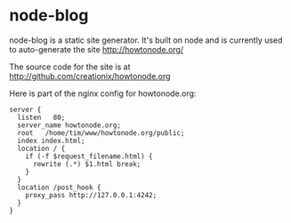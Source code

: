 # node-blog

node-blog is a static site generator.  It's built on node and is currently used to auto-generate the site <http://howtonode.org/>

The source code for the site is at <http://github.com/creationix/howtonode.org>

Here is part of the nginx config for howtonode.org:

    server {
      listen   80;
      server_name howtonode.org;
      root   /home/tim/www/howtonode.org/public;
      index index.html;
      location / {
        if (-f $request_filename.html) {
          rewrite (.*) $1.html break;
        }
      }
      location /post_hook {
        proxy_pass http://127.0.0.1:4242;
      }
    }
